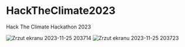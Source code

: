 # HackTheClimate2023
Hack The Climate Hackathon 2023

![Zrzut ekranu 2023-11-25 203714](https://github.com/Macieksep/HackTheClimate2023/assets/61185525/5ba6cf64-8135-4509-8517-4c7abecbd950)
![Zrzut ekranu 2023-11-25 203723](https://github.com/Macieksep/HackTheClimate2023/assets/61185525/da4b117c-a8b4-4037-8e6f-d13cfdd0e0d9)
